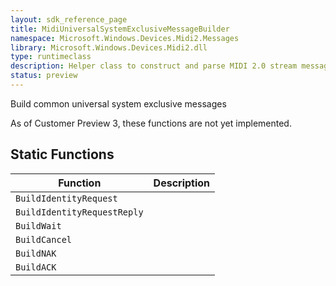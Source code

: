 ```yaml
---
layout: sdk_reference_page
title: MidiUniversalSystemExclusiveMessageBuilder
namespace: Microsoft.Windows.Devices.Midi2.Messages
library: Microsoft.Windows.Devices.Midi2.dll
type: runtimeclass
description: Helper class to construct and parse MIDI 2.0 stream messages
status: preview
---
```


Build common universal system exclusive messages

As of Customer Preview 3, these functions are not yet implemented.

## Static Functions

| Function | Description |
| --------------- | ----------- |
| `BuildIdentityRequest` | |
| `BuildIdentityRequestReply` | |
| `BuildWait` | |
| `BuildCancel` | |
| `BuildNAK` | |
| `BuildACK` | |

